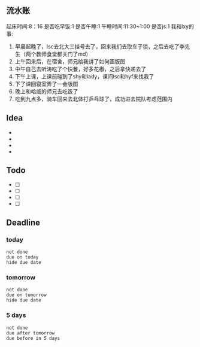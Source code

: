 ## 流水账
起床时间:8：16
是否吃早饭:1
是否午睡:1
午睡时间:11:30~1:00
是否js:1
我和lxy的事: 
1. 早晨起晚了，lsc去北大三挂号去了，回来我们去取车子锁，之后去吃了李先生（两个教师食堂都关门了md）
2. 上午回来后，在宿舍，师兄给我讲了如何画版图
3. 中午自己去听涛吃了个快餐，好多花椒，之后拿快递去了
4. 下午上课，上课前碰到了shy和lady，课间lsc和hyf来找我了
5. 下了课回寝室弄了一会版图
6. 晚上和哈威的师兄去吃饭了
7. 吃到九点多，骑车回来去北体打乒乓球了，成功进去院队考虑范围内

## Idea
- 
- 
- 
- 

## Todo
- [ ] 
- [ ] 
- [ ] 
- [ ] 

## Deadline
### today
```tasks
not done
due on today
hide due date
```
### tomorrow
```tasks
not done
due on tomorrow
hide due date
```
### 5 days
```tasks
not done
due after tomorrow
due before in 5 days
```
